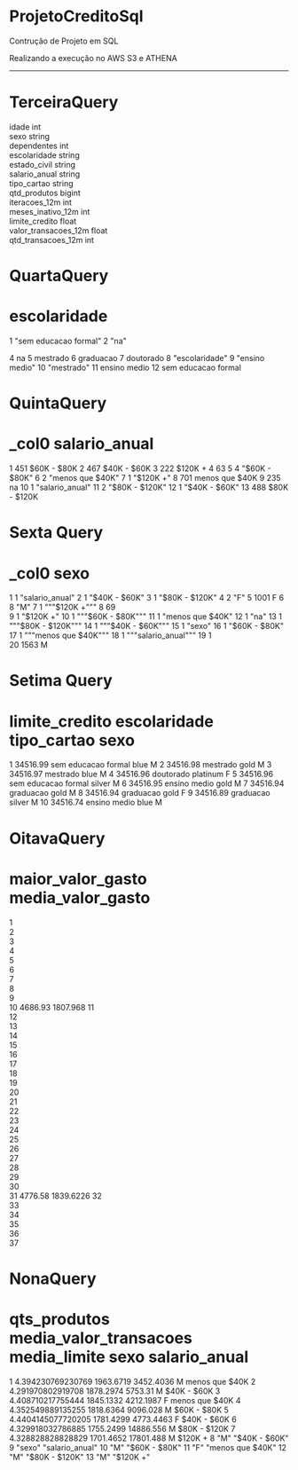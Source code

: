 # ProjetoCreditoSql

Contrução de Projeto em SQL   

Realizando a execução no AWS  S3 e ATHENA 

************************************************************************************
# TerceiraQuery

idade               	int                 	                    
sexo                	string              	                    
dependentes         	int                 	                    
escolaridade        	string              	                    
estado_civil        	string              	                    
salario_anual       	string              	                    
tipo_cartao         	string              	                    
qtd_produtos        	bigint              	                    
iteracoes_12m       	int                 	                    
meses_inativo_12m   	int                 	                    
limite_credito      	float               	                    
valor_transacoes_12m	float               	                    
qtd_transacoes_12m  	int   


# QuartaQuery

#	escolaridade
1	"sem educacao formal"
2	"na"

4	na
5	mestrado
6	graduacao
7	doutorado
8	"escolaridade"
9	"ensino medio"
10	"mestrado"
11	ensino medio
12	sem educacao formal

# QuintaQuery
#	_col0	salario_anual
1	451	$60K - $80K
2	467	$40K - $60K
3	222	$120K +
4	63	
5	4	"$60K - $80K"
6	2	"menos que $40K"
7	1	"$120K +"
8	701	menos que $40K
9	235	na
10	1	"salario_anual"
11	2	"$80K - $120K"
12	1	"$40K - $60K"
13	488	$80K - $120K

# Sexta Query 


#	_col0	sexo
1	1	"salario_anual"
2	1	"$40K - $60K"
3	1	"$80K - $120K"
4	2	"F"
5	1001	F
6	8	"M"
7	1	"""$120K +"""
8	69	
9	1	"$120K +"
10	1	"""$60K - $80K"""
11	1	"menos que $40K"
12	1	"na"
13	1	"""$80K - $120K"""
14	1	"""$40K - $60K"""
15	1	"sexo"
16	1	"$60K - $80K"
17	1	"""menos que $40K"""
18	1	"""salario_anual"""
19	1	
20	1563	M

# Setima Query 

#	limite_credito	escolaridade	tipo_cartao	sexo
1	34516.99	sem educacao formal	blue	M
2	34516.98	mestrado	gold	M
3	34516.97	mestrado	blue	M
4	34516.96	doutorado	platinum	F
5	34516.96	sem educacao formal	silver	M
6	34516.95	ensino medio	gold	M
7	34516.94	graduacao	gold	M
8	34516.94	graduacao	gold	F
9	34516.89	graduacao	silver	M
10	34516.74	ensino medio	blue	M

# OitavaQuery 

#	maior_valor_gasto	media_valor_gasto
1		
2		
3		
4		
5		
6		
7		
8		
9		
10	4686.93	1807.968
11		
12		
13		
14		
15		
16		
17		
18		
19		
20		
21		
22		
23		
24		
25		
26		
27		
28		
29		
30		
31	4776.58	1839.6226
32		
33		
34		
35		
36		
37		


# NonaQuery 

#	qts_produtos	media_valor_transacoes	media_limite	sexo	salario_anual
1	4.394230769230769	1963.6719	3452.4036	M	menos que $40K
2	4.291970802919708	1878.2974	5753.31	M	$40K - $60K
3	4.408710217755444	1845.1332	4212.1987	F	menos que $40K
4	4.352549889135255	1818.6364	9096.028	M	$60K - $80K
5	4.4404145077720205	1781.4299	4773.4463	F	$40K - $60K
6	4.329918032786885	1755.2499	14886.556	M	$80K - $120K
7	4.328828828828829	1701.4652	17801.488	M	$120K +
8				"M"	"$40K - $60K"
9				"sexo"	"salario_anual"
10				"M"	"$60K - $80K"
11				"F"	"menos que $40K"
12				"M"	"$80K - $120K"
13				"M"	"$120K +"
